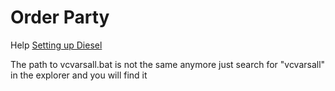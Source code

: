 # Order Party

Help [Setting up Diesel](https://github.com/diesel-rs/diesel/issues/487#issuecomment-415752856)

The path to vcvarsall.bat is not the same anymore just search for "vcvarsall" in the explorer and you will find it
